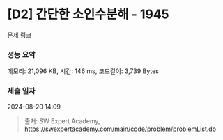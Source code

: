 # [D2] 간단한 소인수분해 - 1945 

[문제 링크](https://swexpertacademy.com/main/code/problem/problemDetail.do?contestProbId=AV5Pl0Q6ANQDFAUq) 

### 성능 요약

메모리: 21,096 KB, 시간: 146 ms, 코드길이: 3,739 Bytes

### 제출 일자

2024-08-20 14:09



> 출처: SW Expert Academy, https://swexpertacademy.com/main/code/problem/problemList.do
